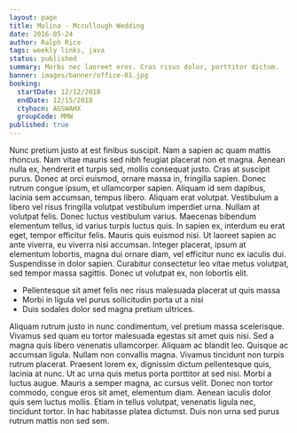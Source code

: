 ```yaml
---
layout: page
title: Molina - Mccullough Wedding
date: 2016-05-24
author: Ralph Rice
tags: weekly links, java
status: published
summary: Morbi nec laoreet eros. Cras risus dolor, porttitor dictum.
banner: images/banner/office-01.jpg
booking:
  startDate: 12/12/2018
  endDate: 12/15/2018
  ctyhocn: AGSWAHX
  groupCode: MMW
published: true
---
```

Nunc pretium justo at est finibus suscipit. Nam a sapien ac quam mattis rhoncus. Nam vitae mauris sed nibh feugiat placerat non et magna. Aenean nulla ex, hendrerit et turpis sed, mollis consequat justo. Cras at suscipit purus. Donec at orci euismod, ornare massa in, fringilla sapien. Donec rutrum congue ipsum, et ullamcorper sapien. Aliquam id sem dapibus, lacinia sem accumsan, tempus libero. Aliquam erat volutpat. Vestibulum a libero vel risus fringilla volutpat vestibulum imperdiet urna. Nullam at volutpat felis.
Donec luctus vestibulum varius. Maecenas bibendum elementum tellus, id varius turpis luctus quis. In sapien ex, interdum eu erat eget, tempor efficitur felis. Mauris quis euismod nisi. Ut laoreet sapien ac ante viverra, eu viverra nisi accumsan. Integer placerat, ipsum at elementum lobortis, magna dui ornare diam, vel efficitur nunc ex iaculis dui. Suspendisse in dolor sapien. Curabitur consectetur leo vitae metus volutpat, sed tempor massa sagittis. Donec ut volutpat ex, non lobortis elit.

* Pellentesque sit amet felis nec risus malesuada placerat ut quis massa
* Morbi in ligula vel purus sollicitudin porta ut a nisi
* Duis sodales dolor sed magna pretium ultrices.

Aliquam rutrum justo in nunc condimentum, vel pretium massa scelerisque. Vivamus sed quam eu tortor malesuada egestas sit amet quis nisi. Sed a magna quis libero venenatis ullamcorper. Aliquam ac blandit leo. Quisque ac accumsan ligula. Nullam non convallis magna. Vivamus tincidunt non turpis rutrum placerat. Praesent lorem ex, dignissim dictum pellentesque quis, lacinia at nunc. Ut ac urna quis metus porta porttitor at sed nisi. Morbi a luctus augue. Mauris a semper magna, ac cursus velit. Donec non tortor commodo, congue eros sit amet, elementum diam. Aenean iaculis dolor quis sem luctus mollis. Etiam in tellus volutpat, venenatis ligula nec, tincidunt tortor. In hac habitasse platea dictumst. Duis non urna sed purus rutrum mattis non sed sem.
